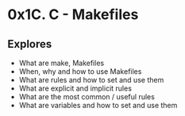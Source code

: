 # 0x1C. C - Makefiles

## Explores

-    What are make, Makefiles
-    When, why and how to use Makefiles
-    What are rules and how to set and use them
-    What are explicit and implicit rules
-    What are the most common / useful rules
-    What are variables and how to set and use them

